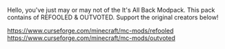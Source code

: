 Hello, you've just may or may not of the It's All Back Modpack.
This pack contains of  REFOOLED & OUTVOTED.
Support the original creators below!

https://www.curseforge.com/minecraft/mc-mods/refooled
https://www.curseforge.com/minecraft/mc-mods/outvoted
